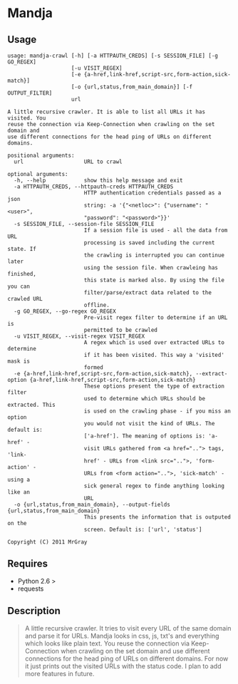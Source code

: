 # Mandja #

## Usage ##

```
usage: mandja-crawl [-h] [-a HTTPAUTH_CREDS] [-s SESSION_FILE] [-g GO_REGEX]
                    [-u VISIT_REGEX]
                    [-e {a-href,link-href,script-src,form-action,sick-match}]
                    [-o {url,status,from_main_domain}] [-f OUTPUT_FILTER]
                    url

A little recursive crawler. It is able to list all URLs it has visited. You
reuse the connection via Keep-Connection when crawling on the set domain and
use different connections for the head ping of URLs on different domains.

positional arguments:
  url                   URL to crawl

optional arguments:
  -h, --help            show this help message and exit
  -a HTTPAUTH_CREDS, --httpauth-creds HTTPAUTH_CREDS
                        HTTP authentication credentials passed as a json
                        string: -a '{"<netloc>": {"username": "<user>",
                        "password": "<password>"}}'
  -s SESSION_FILE, --session-file SESSION_FILE
                        If a session file is used - all the data from URL
                        processing is saved including the current state. If
                        the crawling is interrupted you can continue later
                        using the session file. When crawleing has finished,
                        this state is marked also. By using the file you can
                        filter/parse/extract data related to the crawled URL
                        offline.
  -g GO_REGEX, --go-regex GO_REGEX
                        Pre-visit regex filter to determine if an URL is
                        permitted to be crawled
  -u VISIT_REGEX, --visit-regex VISIT_REGEX
                        A regex which is used over extracted URLs to determine
                        if it has been visited. This way a 'visited' mask is
                        formed
  -e {a-href,link-href,script-src,form-action,sick-match}, --extract-option {a-href,link-href,script-src,form-action,sick-match}
                        These options present the type of extraction filter
                        used to determine which URLs should be extracted. This
                        is used on the crawling phase - if you miss an option
                        you would not visit the kind of URLs. The default is:
                        ['a-href']. The meaning of options is: 'a-href' -
                        visit URLs gathered from <a href=".."> tags, 'link-
                        href' - URLs from <link src="..">, 'form-action' -
                        URLs from <form action="..">, 'sick-match' - using a
                        sick general regex to finde anything looking like an
                        URL
  -o {url,status,from_main_domain}, --output-fields {url,status,from_main_domain}
                        This presents the information that is outputed on the
                        screen. Default is: ['url', 'status']

Copyright (C) 2011 MrGray
```

## Requires ##

  * Python 2.6 >
  * requests


## Description ##

> A little recursive crawler.
> It tries to visit every URL of the same domain and parse it for URLs.
> Mandja looks in css, js, txt's and everything which looks like plain text.
> You reuse the connection via Keep-Connection when crawling on the set domain and use
> different connections for the head ping of URLs on different domains.
> For now it just prints out the visited URLs with the status code.
> I plan to add more features in future.